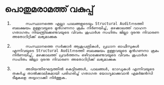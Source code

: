 # പൊതുമരാമത്ത് വകുപ്പ്

1.           സംസ്ഥാനത്തെ എല്ലാ പാലങ്ങളുടെയും Structural Auditനടത്തി ബലക്ഷയം ഉള്ളവയുടെ മുന്‍ഗണനാ ക്രമം നിര്‍ണയിച്ച്, മഴക്കാലത്ത്‌ വാഹന ഗതാഗതം നിയന്ത്രിക്കേണ്ടവയുടെ വിവരം ശുപാര്‍ശ സഹിതം ജില്ലാ ദുരന്ത നിവാരണ അതോറിറ്റിക്ക് ലഭ്യമാക്കുക

2.           സംസ്ഥാനത്തെ സര്‍ക്കാര്‍ ആശുപത്രികള്‍, പ്രധാന ഓഫീസുകള്‍ എന്നിവയുടെ Structural Auditനടത്തി ബലക്ഷയം ഉള്ളവയുടെ മുന്‍ഗണനാ ക്രമം നിര്‍ണയിച്ച്, മഴക്കാലത്ത്‌ പ്രവര്‍ത്തനം ഒഴിവാക്കേണ്ടവയുടെ വിവരം ശുപാര്‍ശ സഹിതം ജില്ലാ ദുരന്ത നിവാരണ അതോറിറ്റിക്ക് ലഭ്യമാക്കുക

3.           അടിയന്തിരഘട്ടത്തില്‍ കെട്ടിടങ്ങള്‍, പാലങ്ങള്‍, റോഡുകള്‍ എന്നിവയുടെ തകര്‍ച്ച താല്‍ക്കാലികമായി പരിഹരിച്ച് ഗതാഗത യോഗ്യമാക്കുവാന്‍ എമര്‍ജന്‍സി ടീമുകളെ തയ്യാറാക്കി നിര്‍ത്തുക.

